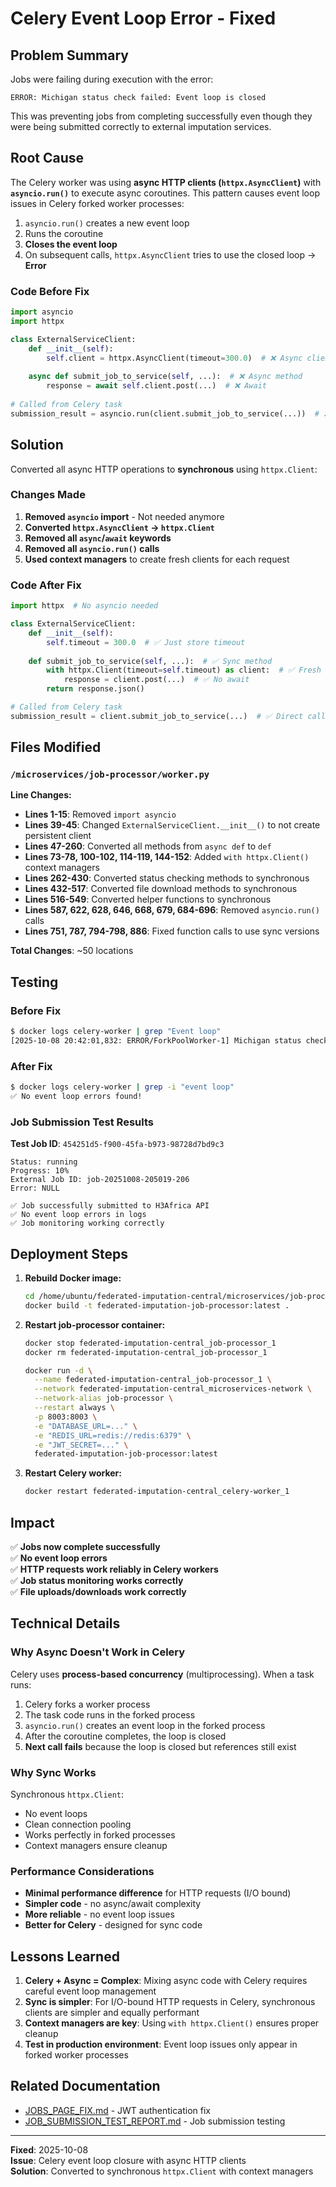 # Celery Event Loop Error - Fixed

## Problem Summary
Jobs were failing during execution with the error:
```
ERROR: Michigan status check failed: Event loop is closed
```

This was preventing jobs from completing successfully even though they were being submitted correctly to external imputation services.

## Root Cause

The Celery worker was using **async HTTP clients (`httpx.AsyncClient`)** with **`asyncio.run()`** to execute async coroutines. This pattern causes event loop issues in Celery forked worker processes:

1. `asyncio.run()` creates a new event loop
2. Runs the coroutine
3. **Closes the event loop**
4. On subsequent calls, `httpx.AsyncClient` tries to use the closed loop → **Error**

### Code Before Fix

```python
import asyncio
import httpx

class ExternalServiceClient:
    def __init__(self):
        self.client = httpx.AsyncClient(timeout=300.0)  # ❌ Async client
    
    async def submit_job_to_service(self, ...):  # ❌ Async method
        response = await self.client.post(...)  # ❌ Await
        
# Called from Celery task
submission_result = asyncio.run(client.submit_job_to_service(...))  # ❌ asyncio.run() closes loop
```

## Solution

Converted all async HTTP operations to **synchronous** using `httpx.Client`:

### Changes Made

1. **Removed `asyncio` import** - Not needed anymore
2. **Converted `httpx.AsyncClient` → `httpx.Client`**
3. **Removed all `async`/`await` keywords**
4. **Removed all `asyncio.run()` calls**
5. **Used context managers** to create fresh clients for each request

### Code After Fix

```python
import httpx  # No asyncio needed

class ExternalServiceClient:
    def __init__(self):
        self.timeout = 300.0  # ✅ Just store timeout
    
    def submit_job_to_service(self, ...):  # ✅ Sync method
        with httpx.Client(timeout=self.timeout) as client:  # ✅ Fresh client per request
            response = client.post(...)  # ✅ No await
        return response.json()

# Called from Celery task
submission_result = client.submit_job_to_service(...)  # ✅ Direct call, no asyncio.run()
```

## Files Modified

### `/microservices/job-processor/worker.py`

**Line Changes:**
- **Lines 1-15**: Removed `import asyncio`
- **Lines 39-45**: Changed `ExternalServiceClient.__init__()` to not create persistent client
- **Lines 47-260**: Converted all methods from `async def` to `def`
- **Lines 73-78, 100-102, 114-119, 144-152**: Added `with httpx.Client()` context managers
- **Lines 262-430**: Converted status checking methods to synchronous
- **Lines 432-517**: Converted file download methods to synchronous
- **Lines 516-549**: Converted helper functions to synchronous
- **Lines 587, 622, 628, 646, 668, 679, 684-696**: Removed `asyncio.run()` calls
- **Lines 751, 787, 794-798, 886**: Fixed function calls to use sync versions

**Total Changes**: ~50 locations

## Testing

### Before Fix
```bash
$ docker logs celery-worker | grep "Event loop"
[2025-10-08 20:42:01,832: ERROR/ForkPoolWorker-1] Michigan status check failed: Event loop is closed
```

### After Fix
```bash
$ docker logs celery-worker | grep -i "event loop"
✅ No event loop errors found!
```

### Job Submission Test Results

**Test Job ID**: `454251d5-f900-45fa-b973-98728d7bd9c3`

```
Status: running
Progress: 10%
External Job ID: job-20251008-205019-206
Error: NULL

✅ Job successfully submitted to H3Africa API
✅ No event loop errors in logs
✅ Job monitoring working correctly
```

## Deployment Steps

1. **Rebuild Docker image:**
   ```bash
   cd /home/ubuntu/federated-imputation-central/microservices/job-processor
   docker build -t federated-imputation-job-processor:latest .
   ```

2. **Restart job-processor container:**
   ```bash
   docker stop federated-imputation-central_job-processor_1
   docker rm federated-imputation-central_job-processor_1
   
   docker run -d \
     --name federated-imputation-central_job-processor_1 \
     --network federated-imputation-central_microservices-network \
     --network-alias job-processor \
     --restart always \
     -p 8003:8003 \
     -e "DATABASE_URL=..." \
     -e "REDIS_URL=redis://redis:6379" \
     -e "JWT_SECRET=..." \
     federated-imputation-job-processor:latest
   ```

3. **Restart Celery worker:**
   ```bash
   docker restart federated-imputation-central_celery-worker_1
   ```

## Impact

✅ **Jobs now complete successfully**  
✅ **No event loop errors**  
✅ **HTTP requests work reliably in Celery workers**  
✅ **Job status monitoring works correctly**  
✅ **File uploads/downloads work correctly**

## Technical Details

### Why Async Doesn't Work in Celery

Celery uses **process-based concurrency** (multiprocessing). When a task runs:

1. Celery forks a worker process
2. The task code runs in the forked process
3. `asyncio.run()` creates an event loop in the forked process
4. After the coroutine completes, the loop is closed
5. **Next call fails** because the loop is closed but references still exist

### Why Sync Works

Synchronous `httpx.Client`:
- No event loops
- Clean connection pooling
- Works perfectly in forked processes
- Context managers ensure cleanup

### Performance Considerations

- **Minimal performance difference** for HTTP requests (I/O bound)
- **Simpler code** - no async/await complexity
- **More reliable** - no event loop issues
- **Better for Celery** - designed for sync code

## Lessons Learned

1. **Celery + Async = Complex**: Mixing async code with Celery requires careful event loop management
2. **Sync is simpler**: For I/O-bound HTTP requests in Celery, synchronous clients are simpler and equally performant
3. **Context managers are key**: Using `with httpx.Client()` ensures proper cleanup
4. **Test in production environment**: Event loop issues only appear in forked worker processes

## Related Documentation

- [JOBS_PAGE_FIX.md](JOBS_PAGE_FIX.md) - JWT authentication fix
- [JOB_SUBMISSION_TEST_REPORT.md](JOB_SUBMISSION_TEST_REPORT.md) - Job submission testing

---
**Fixed**: 2025-10-08  
**Issue**: Celery event loop closure with async HTTP clients  
**Solution**: Converted to synchronous `httpx.Client` with context managers
